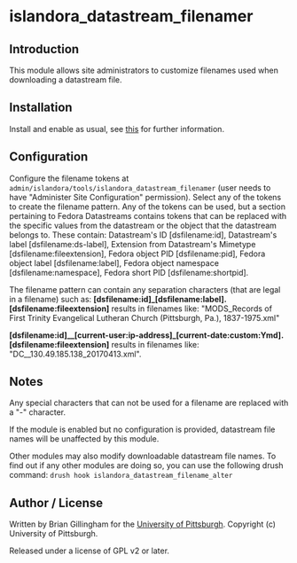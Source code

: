 # islandora_datastream_filenamer

## Introduction

This module allows site administrators to customize filenames used when downloading a datastream file.

## Installation

Install and enable as usual, see [this](https://drupal.org/documentation/install/modules-themes/modules-7) for further information.

## Configuration

Configure the filename tokens at `admin/islandora/tools/islandora_datastream_filenamer` (user needs to have "Administer Site Configuration" permission).  Select any of the tokens to create the filename pattern.  Any of the tokens can be used, but a section pertaining to Fedora Datastreams contains tokens that can be replaced with the specific values from the datastream or the object that the datastream belongs to.  These contain: Datastream's ID [dsfilename:id], Datastream's label [dsfilename:ds-label], Extension from Datastream's Mimetype [dsfilename:fileextension], Fedora object PID [dsfilename:pid], Fedora object label [dsfilename:label], Fedora object namespace [dsfilename:namespace], Fedora short PID [dsfilename:shortpid].

The filename pattern can contain any separation characters (that are legal in a filename) such as:
**[dsfilename:id]_[dsfilename:label].[dsfilename:fileextension]** results in filenames like: 
"MODS_Records of First Trinity Evangelical Lutheran Church (Pittsburgh, Pa.), 1837-1975.xml"

**[dsfilename:id]__[current-user:ip-address]_[current-date:custom:Ymd].[dsfilename:fileextension]** results in filenames like: "DC__130.49.185.138_20170413.xml".

## Notes

Any special characters that can not be used for a filename are replaced with a "-" character.

If the module is enabled but no configuration is provided, datastream file names will be unaffected by this module.

Other modules may also modify downloadable datastream file names. To find out if any other modules are doing so, you can use the following drush command: `drush hook islandora_datastream_filename_alter`

## Author / License

Written by Brian Gillingham for the [University of Pittsburgh](http://www.pitt.edu).  Copyright (c) University of Pittsburgh.

Released under a license of GPL v2 or later.
